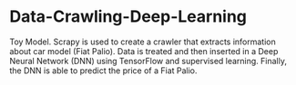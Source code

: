 # Data-Crawling-Deep-Learning
Toy Model. Scrapy is used to create a crawler that extracts information about car model (Fiat Palio). Data is treated and then inserted in a Deep Neural Network (DNN) using TensorFlow and supervised learning. Finally, the DNN is able to predict the price of a Fiat Palio.
